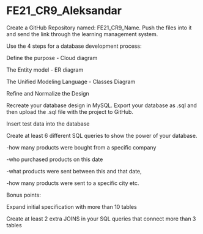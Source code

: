# FE21_CR9_Aleksandar 

Create a GitHub Repository named: FE21_CR9_Name. Push the files into it and send the link through the learning management system.

Use the 4 steps for a database development process:

Define the purpose - Cloud diagram

The Entity model - ER diagram

The Unified Modeling Language - Classes Diagram

Refine and Normalize the Design

Recreate your database design in MySQL. Export your database as .sql and then upload the .sql file with the project to GitHub.

Insert test data into the database

Create at least 6 different SQL queries to show the power of your database.

-how many products were bought from a specific company

-who purchased products on this date

-what products were sent between this and that date,

-how many products were sent to a specific city etc.

Bonus points:

Expand initial specification with more than 10 tables

Create at least 2 extra JOINS in your SQL queries that connect more than 3 tables
